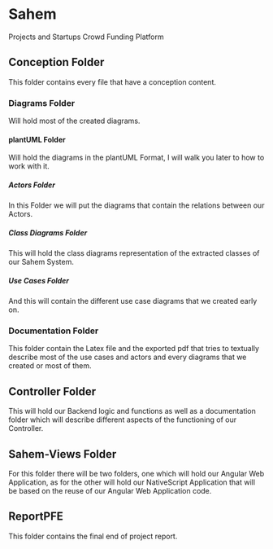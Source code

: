 # Sahem

 Projects and Startups Crowd Funding Platform

## Conception Folder

This folder contains every file that have a conception content.  

### Diagrams Folder

Will hold most of the created diagrams.

#### plantUML Folder

Will hold the diagrams in the plantUML Format, I will walk you later to how to work with it.

##### Actors Folder

In this Folder we will put the diagrams that contain the relations between our Actors.

##### Class Diagrams Folder

This will hold the class diagrams representation of the extracted classes of our Sahem System.

##### Use Cases Folder

And this will contain the different use case diagrams that we created early on.

### Documentation Folder

This folder contain the Latex file and the exported pdf that tries to textually describe most of the use cases and actors and every diagrams that we created or most of them.

## Controller Folder

This will hold our Backend logic and functions as well as a documentation folder which will describe different aspects of the functioning of our Controller.

## Sahem-Views Folder

For this folder there will be two folders, one which will hold our Angular Web Application, as for the other will hold our NativeScript Application that will be based on the reuse of our Angular Web Application code.

## ReportPFE

This folder contains the final end of project report. 
